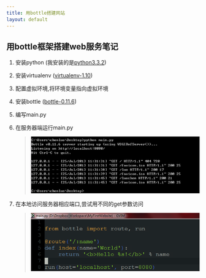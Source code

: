 ```yaml
---
title: 用bottle搭建网站
layout: default
---
```


用bottle框架搭建web服务笔记
---------------------------

1.	安装python (我安装的是[python3.3.2][a1])
2.	安装virtualenv ([virtualenv-1.10][a2])
3.	配置虚拟环境,将环境变量指向虚拟环境
4.	安装bottle ([bottle-0.11.6][a3])
5.	编写main.py
6.	在服务器端运行main.py
	>	![running main.py][p1]

7.	在本地访问服务器相应端口,尝试用不同的get参数访问
	>	![trying different parament of get][p2]


[a1]: http://www.python.org/download/
[a2]: http://pypi.python.org/pypi/virtualenv#downloads
[a3]: https://pypi.python.org/pypi/bottle/0.11.6
[p1]: ./p1.png
[p2]: ./p2.png

